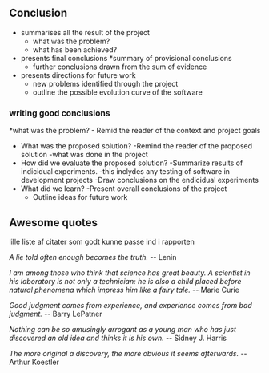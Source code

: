 
## Conclusion

* summarises all the result of the project
	* what was the problem?
	* what has been achieved?
* presents final conclusions
	*summary of provisional conclusions
	* further conclusions drawn from the sum of evidence
* presents directions for future work
	* new problems identified through the project
	* outline the possible evolution curve of the software

### writing good conclusions

*what was the problem?
    - Remid the reader of the context and project goals
* What was the proposed solution?
    -Remind the reader of the proposed solution
        -what was done in the project
* How did we evaluate the proposed solution?
    -Summarize results of indicidual experiments.
        -this inclydes any testing of software in development projects
    -Draw conclusions on the endicidual experiments
* What did we learn?
    -Present overall conclusions of the project
    - Outline ideas for future work
    
    
## Awesome quotes

lille liste af citater som godt kunne passe ind i rapporten


_A lie told often enough becomes the truth._ -- Lenin

_I am among those who think that science has great beauty. A scientist in his laboratory is not only a technician: he is also a child placed before natural phenomena which impress him like a fairy tale._ -- Marie Curie

_Good judgment comes from experience, and experience comes from bad judgment._ -- Barry LePatner

_Nothing can be so amusingly arrogant as a young man who has just discovered an old idea and thinks it is his own._ -- Sidney J. Harris

_The more original a discovery, the more obvious it seems afterwards._ -- Arthur Koestler


